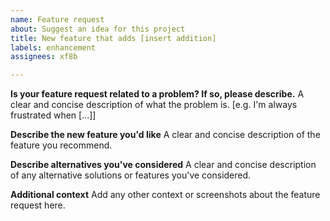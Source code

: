 ```yaml
---
name: Feature request
about: Suggest an idea for this project
title: New feature that adds [insert addition]
labels: enhancement
assignees: xf8b

---
```


**Is your feature request related to a problem? If so, please describe.**
A clear and concise description of what the problem is. [e.g. I'm always frustrated when [...]]

**Describe the new feature you'd like**
A clear and concise description of the feature you recommend.

**Describe alternatives you've considered**
A clear and concise description of any alternative solutions or features you've considered.

**Additional context**
Add any other context or screenshots about the feature request here.
